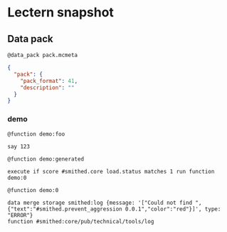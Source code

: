 # Lectern snapshot

## Data pack

`@data_pack pack.mcmeta`

```json
{
  "pack": {
    "pack_format": 41,
    "description": ""
  }
}
```

### demo

`@function demo:foo`

```mcfunction
say 123
```

`@function demo:generated`

```mcfunction
execute if score #smithed.core load.status matches 1 run function demo:0
```

`@function demo:0`

```mcfunction
data merge storage smithed:log {message: '["Could not find ",{"text":"#smithed.prevent_aggression 0.0.1","color":"red"}]', type: "ERROR"}
function #smithed:core/pub/technical/tools/log
```
